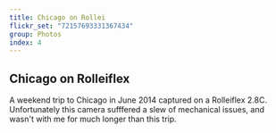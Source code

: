 ```yaml
---
title: Chicago on Rollei
flickr_set: "72157693331367434"
group: Photos
index: 4
---
```


## Chicago on Rolleiflex

A weekend trip to Chicago in June 2014 captured on a Rolleiflex 2.8C. Unfortunately this camera sufffered a slew of mechanical issues, and wasn't with me for much longer than this trip.
